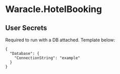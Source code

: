 # Waracle.HotelBooking

## User Secrets
Required to run with a DB attached.  Template below:
```
{
  "Database": {
    "ConnectionString": "example"
  }
}
```